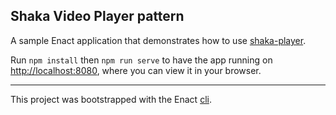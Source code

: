 ## Shaka Video Player pattern

A sample Enact application that demonstrates how to use [shaka-player](https://shaka-player-demo.appspot.com/docs/api/index.html).

Run `npm install` then `npm run serve` to have the app running on [http://localhost:8080](http://localhost:8080), where you can view it in your browser.

---

This project was bootstrapped with the Enact [cli](https://github.com/enactjs/cli).
